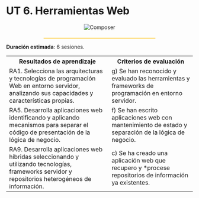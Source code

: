 # UT 6. Herramientas Web

<div style="text-align: center;"><img src="../../img/ut06/cover06.png" alt="Composer" style="max-width: 100%;" /></div>

<hr style="width: 60%; margin: 20px auto 0 auto; border: none; height: 2px; background-color: #ffc105;">

**Duración estimada**: 6 sesiones.
<div class="center-table">
<table>
    <tr>
    <th>Resultados de aprendizaje</th>
    <th>Criterios de evaluación</th>        
    </tr>
    <tr>
    <td>RA1. Selecciona las arquitecturas y tecnologías de programación Web en entorno servidor, analizando sus capacidades y características propias.</td>
    <td>g) Se han reconocido y evaluado las herramientas y frameworks de programación en entorno servidor.</td>        
    </tr>   
    <tr>
    <td>RA5. Desarrolla aplicaciones web identificando y aplicando mecanismos para separar el código de presentación de la lógica de negocio.</td>
    <td>f) Se han escrito aplicaciones web con mantenimiento de estado y separación de la lógica de negocio.</td>        
    </tr>    
    <tr>
    <td>RA9. Desarrolla aplicaciones web híbridas seleccionando y utilizando tecnologías, frameworks servidor y repositorios heterogéneos de información.</td>
    <td>c) Se ha creado una aplicación web que recupero y *procese repositorios de información ya existentes.</td>        
    </tr>      
</table>
</div>
 	

